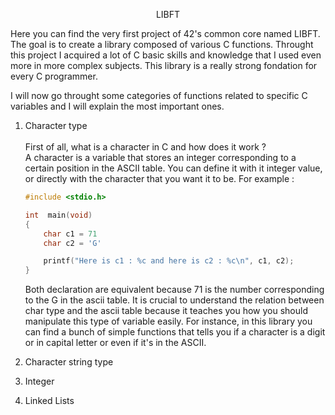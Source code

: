 <p align="center">
  LIBFT
</p>

Here you can find the very first project of 42's common core named LIBFT.
The goal is to create a library composed of various C functions.
Throught this project I acquired a lot of C basic skills and knowledge that I used even more in more complex subjects. 
This library is a really strong fondation for every C programmer.

I will now go throught some categories of functions related to specific C variables and I will explain the most important ones.

1. Character type
\
\
   First of all, what is a character in C and how does it work ?
\
   A character is a variable that stores an integer corresponding to a certain position in the ASCII table.
   You can define it with it integer value, or directly with the character that you want it to be.
   For example :
   ```c
   #include <stdio.h>

   int  main(void)
   {
       char c1 = 71
       char c2 = 'G'

       printf("Here is c1 : %c and here is c2 : %c\n", c1, c2);
   }
   ```
   Both declaration are equivalent because 71 is the number corresponding to the G in the ascii table. It is crucial to understand the relation between char type and the ascii table because it teaches you how you should manipulate this type of variable easily.
   For instance, in this library you can find a bunch of simple functions that tells you if a character is a digit or in capital letter or even if it's in the ASCII.

3. Character string type
4. Integer
5. Linked Lists


